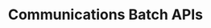 ---
title: Communications Batch APIs
description: Communications Batch APIs
openAPISpec: https://raw.githubusercontent.com/AdobeDocs/experience-manager-forms-cloud-service-developer-reference/main/src/output-batch.yaml
--- 